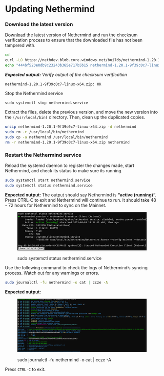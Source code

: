 # Updating Nethermind

### Download the latest version

[Download](https://downloads.nethermind.io/) the latest version of Nethermind and run the checksum verification process to ensure that the downloaded file has not been tampered with.

```bash
cd
curl -LO https://nethdev.blob.core.windows.net/builds/nethermind-1.20.1-9f39c0c7-linux-x64.zip
echo "444bf523e0db9c23243b365e717b5b15 nethermind-1.20.1-9f39c0c7-linux-x64.zip" | md5sum --check
```

_**Expected output:** Verify output of the checksum verification_

```
nethermind-1.20.1-9f39c0c7-linux-x64.zip: OK
```

Stop the Nethermind service

```
sudo systemctl stop nethermind.service
```

Extract the files, delete the previous version, and move the new version into the `(/usr/local/bin)` directory. Then, clean up the duplicated copies.

```bash
unzip nethermind-1.20.1-9f39c0c7-linux-x64.zip -d nethermind
sudo rm -r /usr/local/bin/nethermind
sudo cp -a nethermind /usr/local/bin/nethermind
rm -r nethermind-1.20.1-9f39c0c7-linux-x64.zip nethermind
```

### Restart the Nethermind service

Reload the systemd daemon to register the changes made, start Nethermind, and check its status to make sure its running.

```bash
sudo systemctl start nethermind.service
sudo systemctl status nethermind.service
```

**Expected output:** The output should say Nethermind is **“active (running)”.** Press CTRL-C to exit and Nethermind will continue to run. It should take 48 - 72 hours for Nethermind to sync on the Mainnet.

<figure><img src="../../.gitbook/assets/image (7) (1).png" alt=""><figcaption><p>sudo systemctl status nethermind.service</p></figcaption></figure>

Use the following command to check the logs of Nethermind’s syncing process. Watch out for any warnings or errors.

```bash
sudo journalctl -fu nethermind -o cat | ccze -A
```

**Expected output:**

<figure><img src="../../.gitbook/assets/image (1) (1) (1) (1).png" alt=""><figcaption><p>sudo journalctl -fu nethermind -o cat | ccze -A</p></figcaption></figure>

Press `CTRL-C` to exit.
